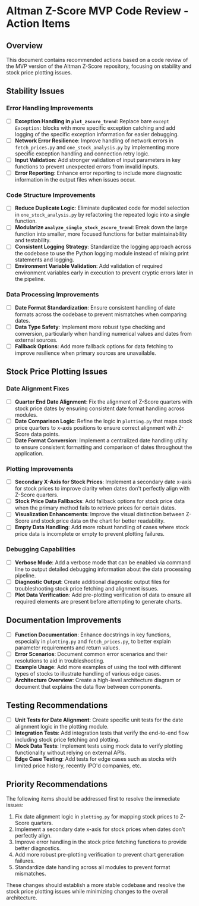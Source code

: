 # Altman Z-Score MVP Code Review - Action Items

## Overview
This document contains recommended actions based on a code review of the MVP version of the Altman Z-Score repository, focusing on stability and stock price plotting issues.

## Stability Issues

### Error Handling Improvements
- [ ] **Exception Handling in `plot_zscore_trend`**: Replace bare `except Exception:` blocks with more specific exception catching and add logging of the specific exception information for easier debugging.
- [ ] **Network Error Resilience**: Improve handling of network errors in `fetch_prices.py` and `one_stock_analysis.py` by implementing more specific exception handling and connection retry logic.
- [ ] **Input Validation**: Add stronger validation of input parameters in key functions to prevent unexpected errors from invalid inputs.
- [ ] **Error Reporting**: Enhance error reporting to include more diagnostic information in the output files when issues occur.

### Code Structure Improvements
- [ ] **Reduce Duplicate Logic**: Eliminate duplicated code for model selection in `one_stock_analysis.py` by refactoring the repeated logic into a single function.
- [ ] **Modularize `analyze_single_stock_zscore_trend`**: Break down the large function into smaller, more focused functions for better maintainability and testability.
- [ ] **Consistent Logging Strategy**: Standardize the logging approach across the codebase to use the Python logging module instead of mixing print statements and logging.
- [ ] **Environment Variable Validation**: Add validation of required environment variables early in execution to prevent cryptic errors later in the pipeline.

### Data Processing Improvements
- [ ] **Date Format Standardization**: Ensure consistent handling of date formats across the codebase to prevent mismatches when comparing dates.
- [ ] **Data Type Safety**: Implement more robust type checking and conversion, particularly when handling numerical values and dates from external sources.
- [ ] **Fallback Options**: Add more fallback options for data fetching to improve resilience when primary sources are unavailable.

## Stock Price Plotting Issues

### Date Alignment Fixes
- [ ] **Quarter End Date Alignment**: Fix the alignment of Z-Score quarters with stock price dates by ensuring consistent date format handling across modules.
- [ ] **Date Comparison Logic**: Refine the logic in `plotting.py` that maps stock price quarters to x-axis positions to ensure correct alignment with Z-Score data points.
- [ ] **Date Format Conversion**: Implement a centralized date handling utility to ensure consistent formatting and comparison of dates throughout the application.

### Plotting Improvements
- [ ] **Secondary X-Axis for Stock Prices**: Implement a secondary date x-axis for stock prices to improve clarity when dates don't perfectly align with Z-Score quarters.
- [ ] **Stock Price Data Fallbacks**: Add fallback options for stock price data when the primary method fails to retrieve prices for certain dates.
- [ ] **Visualization Enhancements**: Improve the visual distinction between Z-Score and stock price data on the chart for better readability.
- [ ] **Empty Data Handling**: Add more robust handling of cases where stock price data is incomplete or empty to prevent plotting failures.

### Debugging Capabilities
- [ ] **Verbose Mode**: Add a verbose mode that can be enabled via command line to output detailed debugging information about the data processing pipeline.
- [ ] **Diagnostic Output**: Create additional diagnostic output files for troubleshooting stock price fetching and alignment issues.
- [ ] **Plot Data Verification**: Add pre-plotting verification of data to ensure all required elements are present before attempting to generate charts.

## Documentation Improvements
- [ ] **Function Documentation**: Enhance docstrings in key functions, especially in `plotting.py` and `fetch_prices.py`, to better explain parameter requirements and return values.
- [ ] **Error Scenarios**: Document common error scenarios and their resolutions to aid in troubleshooting.
- [ ] **Example Usage**: Add more examples of using the tool with different types of stocks to illustrate handling of various edge cases.
- [ ] **Architecture Overview**: Create a high-level architecture diagram or document that explains the data flow between components.

## Testing Recommendations
- [ ] **Unit Tests for Date Alignment**: Create specific unit tests for the date alignment logic in the plotting module.
- [ ] **Integration Tests**: Add integration tests that verify the end-to-end flow including stock price fetching and plotting.
- [ ] **Mock Data Tests**: Implement tests using mock data to verify plotting functionality without relying on external APIs.
- [ ] **Edge Case Testing**: Add tests for edge cases such as stocks with limited price history, recently IPO'd companies, etc.

## Priority Recommendations
The following items should be addressed first to resolve the immediate issues:

1. Fix date alignment logic in `plotting.py` for mapping stock prices to Z-Score quarters.
2. Implement a secondary date x-axis for stock prices when dates don't perfectly align.
3. Improve error handling in the stock price fetching functions to provide better diagnostics.
4. Add more robust pre-plotting verification to prevent chart generation failures.
5. Standardize date handling across all modules to prevent format mismatches.

These changes should establish a more stable codebase and resolve the stock price plotting issues while minimizing changes to the overall architecture.